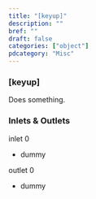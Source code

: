 ```yaml
---
title: "[keyup]"
description: ""
bref: ""
draft: false
categories: ["object"]
pdcategory: "Misc"
---
```


### [keyup]

Does something.

### Inlets & Outlets

inlet 0

 - dummy

outlet 0

 - dummy
 
